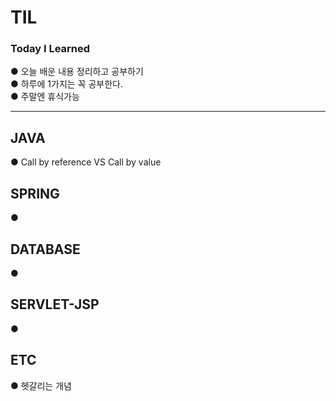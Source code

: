 <h1> TIL
  <h3>Today I Learned </h3>
● 오늘 배운 내용 정리하고 공부하기 <br>
● 하루에 1가지는 꼭 공부한다.<br>
● 주말엔 휴식가능<br>

----------------------------------------------------------------------------------

## JAVA
● Call by reference VS Call by value

## SPRING
● 
## DATABASE
● 
## SERVLET-JSP
● 
## ETC
● 헷갈리는 개념
